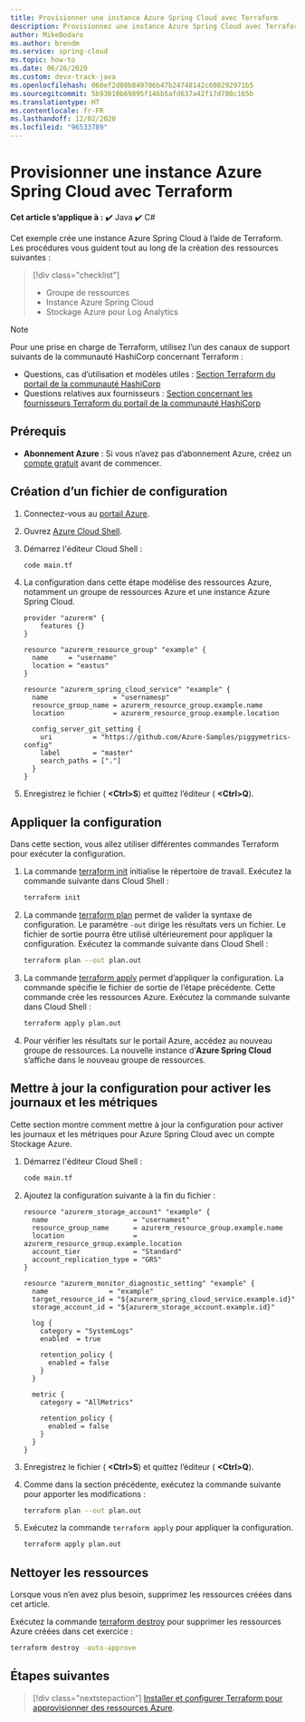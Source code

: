 ```yaml
---
title: Provisionner une instance Azure Spring Cloud avec Terraform
description: Provisionnez une instance Azure Spring Cloud avec Terraform.
author: MikeDodaro
ms.author: brendm
ms.service: spring-cloud
ms.topic: how-to
ms.date: 06/26/2020
ms.custom: devx-track-java
ms.openlocfilehash: 060ef2d08b849706b47b24748142c608292971b5
ms.sourcegitcommit: 5b93010b69895f146b5afd637a42f17d780c165b
ms.translationtype: HT
ms.contentlocale: fr-FR
ms.lasthandoff: 12/02/2020
ms.locfileid: "96533789"
---
```

# <a name="provision-an-azure-spring-cloud-instance-with-terraform"></a>Provisionner une instance Azure Spring Cloud avec Terraform

**Cet article s’applique à :** ✔️ Java ✔️ C#

Cet exemple crée une instance Azure Spring Cloud à l’aide de Terraform. Les procédures vous guident tout au long de la création des ressources suivantes :

> [!div class="checklist"]
> * Groupe de ressources
> * Instance Azure Spring Cloud
> * Stockage Azure pour Log Analytics

> [!NOTE]
> Pour une prise en charge de Terraform, utilisez l’un des canaux de support suivants de la communauté HashiCorp concernant Terraform :
>
> * Questions, cas d’utilisation et modèles utiles : [Section Terraform du portail de la communauté HashiCorp](https://discuss.hashicorp.com/c/terraform-core)
> * Questions relatives aux fournisseurs : [Section concernant les fournisseurs Terraform du portail de la communauté HashiCorp](https://discuss.hashicorp.com/c/terraform-providers)

## <a name="prerequisites"></a>Prérequis

- **Abonnement Azure** : Si vous n’avez pas d’abonnement Azure, créez un [compte gratuit](https://azure.microsoft.com/free/?ref=microsoft.com&utm_source=microsoft.com&utm_medium=docs&utm_campaign=visualstudio) avant de commencer.

## <a name="create-configuration-file"></a>Création d’un fichier de configuration

1. Connectez-vous au [portail Azure](https://go.microsoft.com/fwlink/p/?LinkID=525040).

1. Ouvrez [Azure Cloud Shell](../app-service/quickstart-java.md#use-azure-cloud-shell).

1. Démarrez l'éditeur Cloud Shell :

    ```bash
    code main.tf
    ```

1. La configuration dans cette étape modélise des ressources Azure, notamment un groupe de ressources Azure et une instance Azure Spring Cloud.

    ```hcl
    provider "azurerm" {
        features {}
    }

    resource "azurerm_resource_group" "example" {
      name     = "username"
      location = "eastus"
    }

    resource "azurerm_spring_cloud_service" "example" {
      name                = "usernamesp"
      resource_group_name = azurerm_resource_group.example.name
      location            = azurerm_resource_group.example.location

      config_server_git_setting {
        uri          = "https://github.com/Azure-Samples/piggymetrics-config"
        label        = "master"
        search_paths = ["."]
      }
    }
    ```

1. Enregistrez le fichier ( **&lt;Ctrl>S**) et quittez l’éditeur ( **&lt;Ctrl>Q**).

## <a name="apply-the-configuration"></a>Appliquer la configuration

Dans cette section, vous allez utiliser différentes commandes Terraform pour exécuter la configuration.

1. La commande [terraform init](https://www.terraform.io/docs/commands/init.html) initialise le répertoire de travail. Exécutez la commande suivante dans Cloud Shell :

    ```bash
    terraform init
    ```

1. La commande [terraform plan](https://www.terraform.io/docs/commands/plan.html) permet de valider la syntaxe de configuration. Le paramètre `-out` dirige les résultats vers un fichier. Le fichier de sortie pourra être utilisé ultérieurement pour appliquer la configuration. Exécutez la commande suivante dans Cloud Shell :

    ```bash
    terraform plan --out plan.out
    ```

1. La commande [terraform apply](https://www.terraform.io/docs/commands/apply.html) permet d’appliquer la configuration. La commande spécifie le fichier de sortie de l’étape précédente. Cette commande crée les ressources Azure. Exécutez la commande suivante dans Cloud Shell :

    ```bash
    terraform apply plan.out
    ```

1. Pour vérifier les résultats sur le portail Azure, accédez au nouveau groupe de ressources. La nouvelle instance d’**Azure Spring Cloud** s’affiche dans le nouveau groupe de ressources.

## <a name="update-configuration-to-config-logs-and-metrics"></a>Mettre à jour la configuration pour activer les journaux et les métriques

Cette section montre comment mettre à jour la configuration pour activer les journaux et les métriques pour Azure Spring Cloud avec un compte Stockage Azure.

1. Démarrez l'éditeur Cloud Shell :

    ```bash
    code main.tf
    ```

1. Ajoutez la configuration suivante à la fin du fichier :

    ```hcl
    resource "azurerm_storage_account" "example" {
      name                     = "usernamest"
      resource_group_name      = azurerm_resource_group.example.name
      location                 = azurerm_resource_group.example.location
      account_tier             = "Standard"
      account_replication_type = "GRS"
    }

    resource "azurerm_monitor_diagnostic_setting" "example" {
      name               = "example"
      target_resource_id = "${azurerm_spring_cloud_service.example.id}"
      storage_account_id = "${azurerm_storage_account.example.id}"

      log {
        category = "SystemLogs"
        enabled  = true

        retention_policy {
          enabled = false
        }
      }

      metric {
        category = "AllMetrics"

        retention_policy {
          enabled = false
        }
      }
    }
    ```

1. Enregistrez le fichier ( **&lt;Ctrl>S**) et quittez l’éditeur ( **&lt;Ctrl>Q**).

1. Comme dans la section précédente, exécutez la commande suivante pour apporter les modifications :

    ```bash
    terraform plan --out plan.out
    ```

1. Exécutez la commande `terraform apply` pour appliquer la configuration.

    ```bash
    terraform apply plan.out
    ```

## <a name="clean-up-resources"></a>Nettoyer les ressources

Lorsque vous n’en avez plus besoin, supprimez les ressources créées dans cet article.

Exécutez la commande [terraform destroy](https://www.terraform.io/docs/commands/destroy.html) pour supprimer les ressources Azure créées dans cet exercice :

```bash
terraform destroy -auto-approve
```

## <a name="next-steps"></a>Étapes suivantes

> [!div class="nextstepaction"]
> [Installer et configurer Terraform pour approvisionner des ressources Azure](/azure/developer/terraform/getting-started-cloud-shell).